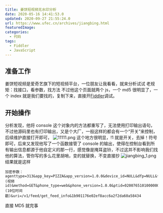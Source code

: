 ```yaml
---
title: 姜饼短视频无水印分析
date: 2020-05-16 14:41:53.0
updated: 2020-09-27 21:55:24.0
url: https://www.ufec.cn/archives/jiangbing.html
featuredImage:
categories:
  - 代码
tags:
  - Fiddler
  - JavaScript
---
```


## 准备工作

姜饼短视频是爱奇艺旗下的短视频平台，一位朋友让我看看，就来分析试试
老规矩：找接口，看参数，找方法
不过他这个页面就两个 js，一个 md5 很明显了，一个 index 就是我们要找的，复制下来，直接开[Fiddler](/tags/fiddler.html)调试。

## 开始操作

分析发现，他将 console 这个对象内的方法都重写了，无法使用打印输出语句，不过他源码里也有打印输出，又是个大厂，一般这样的都会有一个“开关”来控制，后续维护直接打开即可，
![11111.png](https://www.ufec.cn/upload/2020/05/11111-4d0dc5fb8bd84e259e6618475992d540.png)
这个地方很明显，!1 就是开关，去掉！符号即可，后来又发现他写了一个函数接管了 console 的输出，使得在控制台看到所有输出信息都源于他自定义的那一行，感觉像是掩耳盗铃，不过这并不影响我们找他的算法，管你写的多么花里胡哨，变的就替换，不变直接抄
![jiangbing_1.png](https://www.ufec.cn/upload/2020/05/jiangbing_1-984900c223b24c75925ed6c79b64fa72.png)
结果就是这样

```
加密参数：agenttype=313&app_key=PIZZA&app_version=1.0.0&device_id=NULL&dfp=NULL&feed_id=(视频id)&method=GET&phone_type=web&phone_version=1.0.0&ptid=02007651010000000000&ts=(10位时间戳)&uri=/v1/feed/get_feed_info&1b901176e02ef8acc6a2f2da60a58434
```

直接 MD5 就完事
